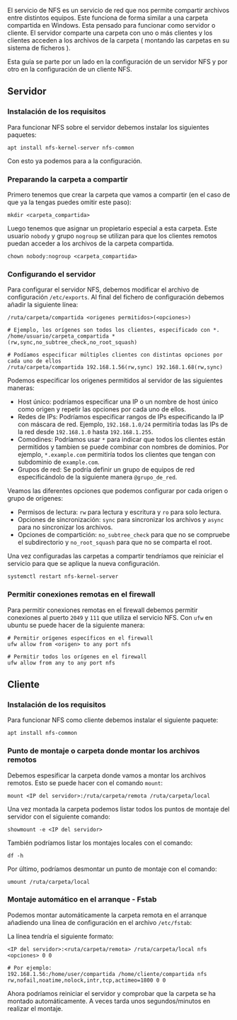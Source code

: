 
El servicio de NFS es un servicio de red que nos permite compartir archivos entre distintos equipos. Este funciona de forma similar a una carpeta compartida en Windows.
Esta pensado para funcionar como servidor o cliente. El servidor comparte una carpeta con uno o más clientes y los clientes acceden a los archivos de la carpeta ( montando las carpetas en su sistema de ficheros ).

Esta guía se parte por un lado en la configuración de un servidor NFS y por otro en la configuración de un cliente NFS.

## Servidor

### Instalación de los requisitos
Para funcionar NFS sobre el servidor debemos instalar los siguientes paquetes:
```shell
apt install nfs-kernel-server nfs-common
```
Con esto ya podemos para a la configuración.

### Preparando la carpeta a compartir
Primero tenemos que crear la carpeta que vamos a compartir (en el caso de que ya la tengas puedes omitir este paso):
```shell
mkdir <carpeta_compartida>
```

Luego tenemos que asignar un propietario especial a esta carpeta.
Este usuario `nobody` y grupo `nogroup` se utilizan para que los clientes remotos puedan acceder a los archivos de la carpeta compartida.
```shell
chown nobody:nogroup <carpeta_compartida>
```

### Configurando el servidor
Para configurar el servidor NFS, debemos modificar el archivo de configuración `/etc/exports`. Al final del fichero de configuración debemos añadir la siguiente línea:
```shell
/ruta/carpeta/compartida <origenes permitidos>(<opciones>)

# Ejemplo, los orígenes son todos los clientes, especificado con *.
/home/usuario/carpeta_compartida *(rw,sync,no_subtree_check,no_root_squash)

# Podíamos especificar múltiples clientes con distintas opciones por cada uno de ellos
/ruta/carpeta/compartida 192.168.1.56(rw,sync) 192.168.1.68(rw,sync)
```

Podemos especificar los origenes permitidos al servidor de las siguientes maneras:
* Host único: podríamos especificar una IP o un nombre de host único como origen y repetir las opciones por cada uno de ellos.
* Redes de IPs: Podríamos especificar rangos de IPs especificando la IP con máscara de red. Ejemplo, `192.168.1.0/24` permitiría todas las IPs de la red desde `192.168.1.0` hasta `192.168.1.255`.
* Comodines: Podríamos usar `*` para indicar que todos los clientes están permitidos y tambien se puede combinar con nombres de dominios. Por ejemplo, `*.example.com` permitiría todos los clientes que tengan con subdominio de `example.com`.
* Grupos de red: Se podría definir un grupo de equipos de red especificándolo de la siguiente manera `@grupo_de_red`.

Veamos las diferentes opciones que podemos configurar por cada origen o grupo de orígenes:
* Permisos de lectura: `rw` para lectura y escritura y  `ro` para solo lectura.
* Opciones de sincronización: `sync` para sincronizar los archivos y `async` para no sincronizar los archivos.
* Opciones de compartición: `no_subtree_check` para que no se compruebe el subdirectorio y `no_root_squash` para que no se comparta el root.

Una vez configuradas las carpetas a compartir tendríamos que reiniciar el servicio para que se aplique la nueva configuración.
```shell
systemctl restart nfs-kernel-server
```

### Permitir conexiones remotas en el firewall
Para permitir conexiones remotas en el firewall debemos permitir conexiones al puerto `2049` y `111` que utiliza el servicio NFS. Con `ufw` en ubuntu se puede hacer de la siguiente manera:
```shell
# Permitir orígenes específicos en el firewall
ufw allow from <origen> to any port nfs

# Permitir todos los orígenes en el firewall
ufw allow from any to any port nfs
```

## Cliente

### Instalación de los requisitos
Para funcionar NFS como cliente debemos instalar el siguiente paquete:
```shell
apt install nfs-common
```

### Punto de montaje o carpeta donde montar los archivos remotos
Debemos espesificar la carpeta donde vamos a montar los archivos remotos. Esto se puede hacer con el comando `mount`:
```shell
mount <IP del servidor>:/ruta/carpeta/remota /ruta/carpeta/local 
```

Una vez montada la carpeta podemos listar todos los puntos de montaje del servidor con el siguiente comando:
```shell
showmount -e <IP del servidor>
``` 

También podríamos listar los montajes locales con el comando:
```shell
df -h
```

Por último, podríamos desmontar un punto de montaje con el comando:
```shell
umount /ruta/carpeta/local
```

### Montaje automático en el arranque - Fstab
Podemos montar automáticamente la carpeta remota en el arranque añadiendo una línea de configuración en el archivo `/etc/fstab`:

La línea tendría el siguiente formato:
```shell
<IP del servidor>:<ruta/carpeta/remota> /ruta/carpeta/local nfs <opciones> 0 0

# Por ejemplo:
192.168.1.56:/home/user/compartida /home/cliente/compartida nfs rw,nofail,noatime,nolock,intr,tcp,actimeo=1800 0 0
```

Ahora podríamos reiniciar el servidor y comprobar que la carpeta se ha montado automáticamente. A veces tarda unos segundos/minutos en realizar el montaje.
